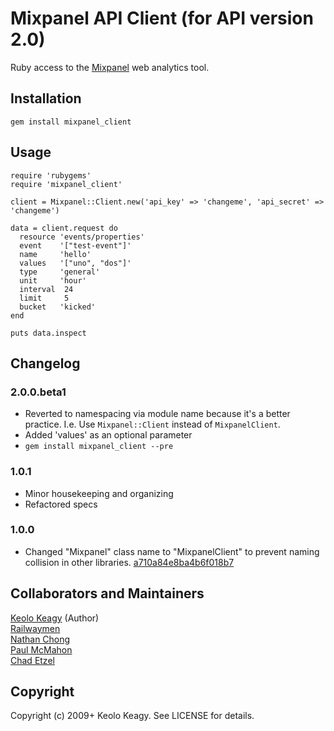 # Mixpanel API Client (for API version 2.0)

Ruby access to the [Mixpanel](http://mixpanel.com/) web analytics tool.


## Installation

    gem install mixpanel_client

## Usage

    require 'rubygems'
    require 'mixpanel_client'

    client = Mixpanel::Client.new('api_key' => 'changeme', 'api_secret' => 'changeme')

    data = client.request do
      resource 'events/properties'
      event    '["test-event"]'
      name     'hello'
      values   '["uno", "dos"]'
      type     'general'
      unit     'hour'
      interval  24
      limit     5
      bucket   'kicked'
    end

    puts data.inspect

## Changelog

### 2.0.0.beta1
 * Reverted to namespacing via module name because it's a better practice.
   I.e. Use `Mixpanel::Client` instead of `MixpanelClient`.
 * Added 'values' as an optional parameter
 * `gem install mixpanel_client --pre`

### 1.0.1
 * Minor housekeeping and organizing
 * Refactored specs

### 1.0.0
 * Changed "Mixpanel" class name to "MixpanelClient" to prevent naming collision in other 
   libraries. [a710a84e8ba4b6f018b7](https://github.com/keolo/mixpanel_client/commit/a710a84e8ba4b6f018b7404ab9fabc8f08b4a4f3)

## Collaborators and Maintainers
[Keolo Keagy](http://github.com/keolo) (Author)  
[Railwaymen](http://github.com/railwaymen)  
[Nathan Chong](http://github.com/paramaw)  
[Paul McMahon](http://github.com/pwim)  
[Chad Etzel](http://github.com/jazzychad)

## Copyright

Copyright (c) 2009+ Keolo Keagy. See LICENSE for details.
